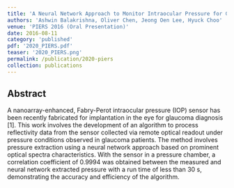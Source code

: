 ```yaml
---
title: 'A Neural Network Approach to Monitor Intraocular Pressure for Glaucoma Diagnosis'
authors: 'Ashwin Balakrishna, Oliver Chen, Jeong Oen Lee, Hyuck Choo'
venue: 'PIERS 2016 (Oral Presentation)'
date: 2016-08-11
category: 'published'
pdf: '2020_PIERS.pdf'
teaser: '2020_PIERS.png'
permalink: /publication/2020-piers
collection: publications
---
```


Abstract
-------
A nanoarray-enhanced, Fabry-Perot intraocular pressure (IOP) sensor has been recently fabricated for implantation in the eye for glaucoma diagnosis [1]. This work involves the development of an algorithm to process reflectivity data from the sensor collected via remote optical readout under pressure conditions observed in glaucoma patients. The method involves pressure extraction using a neural network approach based on prominent optical spectra characteristics. With the sensor in a pressure chamber, a correlation coefficient of 0.9994 was obtained between the measured and neural network extracted pressure with a run time of less than 30 s, demonstrating the accuracy and efficiency of the algorithm. 
